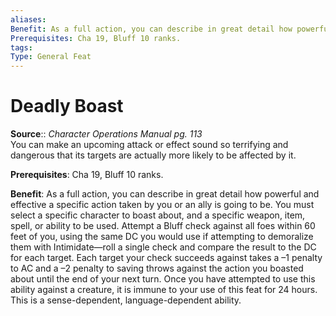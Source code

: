 ```yaml
---
aliases: 
Benefit: As a full action, you can describe in great detail how powerful and effective a specific action taken by you or an ally is going to be. You must select a specific character to boast about, and a specific weapon, item, spell, or ability to be used. Attempt a Bluff check against all foes within 60 feet of you, using the same DC you would use if attempting to demoralize them with Intimidate—roll a single check and compare the result to the DC for each target. Each target your check succeeds against takes a –1 penalty to AC and a –2 penalty to saving throws against the action you boasted about until the end of your next turn. Once you have attempted to use this ability against a creature, it is immune to your use of this feat for 24 hours. This is a sense-dependent, language-dependent ability.
Prerequisites: Cha 19, Bluff 10 ranks.
tags: 
Type: General Feat
---
```


# Deadly Boast

**Source**:: _Character Operations Manual pg. 113_  
You can make an upcoming attack or effect sound so terrifying and dangerous that its targets are actually more likely to be affected by it.

**Prerequisites**: Cha 19, Bluff 10 ranks.

**Benefit**: As a full action, you can describe in great detail how powerful and effective a specific action taken by you or an ally is going to be. You must select a specific character to boast about, and a specific weapon, item, spell, or ability to be used. Attempt a Bluff check against all foes within 60 feet of you, using the same DC you would use if attempting to demoralize them with Intimidate—roll a single check and compare the result to the DC for each target. Each target your check succeeds against takes a –1 penalty to AC and a –2 penalty to saving throws against the action you boasted about until the end of your next turn. Once you have attempted to use this ability against a creature, it is immune to your use of this feat for 24 hours. This is a sense-dependent, language-dependent ability.
